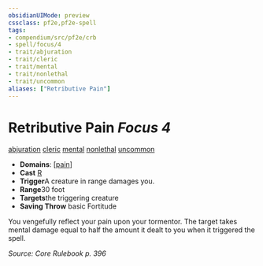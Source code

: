 ```yaml
---
obsidianUIMode: preview
cssclass: pf2e,pf2e-spell
tags:
- compendium/src/pf2e/crb
- spell/focus/4
- trait/abjuration
- trait/cleric
- trait/mental
- trait/nonlethal
- trait/uncommon
aliases: ["Retributive Pain"]
---
```

# Retributive Pain *Focus 4*   
[abjuration](../../rules/traits/abjuration.md)  [cleric](../../rules/traits/cleric.md)  [mental](../../rules/traits/mental.md)  [nonlethal](../../rules/traits/nonlethal.md)  [uncommon](../../rules/traits/uncommon.md)  

- **Domains**: [[pain](../setting/domains.md#Pain)]
- **Cast** [R](../../rules/core-rulebook/chapter-9-playing-the-game.md#Actions "Reaction") 
- **Trigger**A creature in range damages you.
- **Range**30 foot
- **Targets**the triggering creature
- **Saving Throw**  basic Fortitude

You vengefully reflect your pain upon your tormentor. The target takes mental damage equal to half the amount it dealt to you when it triggered the spell.

*Source: Core Rulebook p. 396*